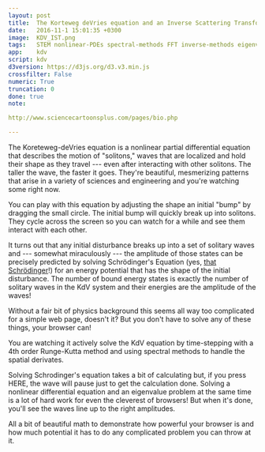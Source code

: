 ```yaml
---
layout: post
title:  The Korteweg deVries equation and an Inverse Scattering Transform
date:   2016-11-1 15:01:35 +0300
image:  KDV_IST.png
tags:   STEM nonlinear-PDEs spectral-methods FFT inverse-methods eigenvalues mathematics physics wave
app:    kdv
script: kdv
d3version: https://d3js.org/d3.v3.min.js
crossfilter: False
numeric: True
truncation: 0
done: true
note: 

http://www.sciencecartoonsplus.com/pages/bio.php

---
```


The Koreteweg-deVries equation is a nonlinear partial differential equation that describes the motion of "solitons," waves that are localized and hold their shape as they travel --- even after interacting with other solitons. The taller the wave, the faster it goes. They're beautiful, mesmerizing patterns that arise in a variety of sciences and engineering and you're watching some right now.

You can play with this equation by adjusting the shape an initial "bump" by dragging the small circle. The initial bump will quickly break up into solitons. They cycle across the screen so you can watch for a while and see them interact with each other.

It turns out that any initial disturbance breaks up into a set of solitary waves and --- <span id=miracle>somewhat miraculously</span> --- the amplitude of those states can be precisely predicted by solving Schrödinger's Equation (yes, [that Schrödinger](https://duckduckgo.com/?q=%22Schrodinger+cat%22+&t=brave&iar=images&iax=images&ia=images)!) for an energy potential that has the shape of the initial disturbance. The number of bound energy states is exactly the number of solitary waves in the KdV system and their energies are the amplitude of the waves! 

Without a fair bit of physics background this seems all way too complicated for a simple web page, doesn't it? But you don't have to solve any of these things, your browser can!

You are watching it actively solve the KdV equation by time-stepping with a 4th order Runge-Kutta method and using spectral methods to handle the spatial derivates. 

Solving Schrodinger's equation takes a bit of calculating but, if you press <span id=starter>HERE</span>, the wave will pause just to get the calculation done. Solving a nonlinear differential equation and an eigenvalue problem at the same time is a lot of hard work for even the cleverest of browsers! But when it's done, you'll see the waves line up to the right amplitudes.

All a bit of beautiful math to demonstrate how powerful your browser is and how much potential it has to do any complicated problem you can throw at it.

